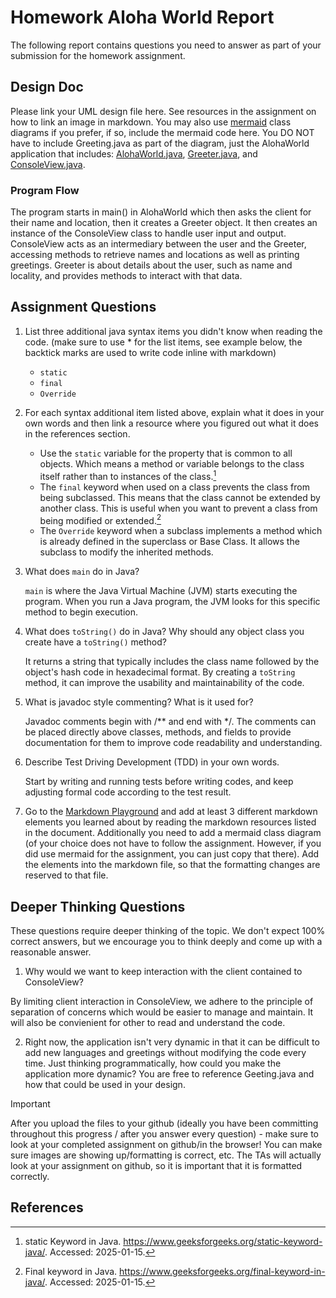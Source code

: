 # Homework Aloha World Report

The following report contains questions you need to answer as part of your submission for the homework assignment. 


## Design Doc
Please link your UML design file here. See resources in the assignment on how to
link an image in markdown. You may also use [mermaid] class diagrams if you prefer, if so, include the mermaid code here.  You DO NOT have to include Greeting.java as part of the diagram, just the AlohaWorld application that includes: [AlohaWorld.java], [Greeter.java], and [ConsoleView.java].


### Program Flow
The program starts in main() in AlohaWorld which then asks the client for their name and location, then it creates a Greeter object. It then creates an instance of the ConsoleView class to handle user input and output. ConsoleView acts as an intermediary between the user and the Greeter, accessing methods to retrieve names and locations as well as printing greetings. Greeter is about details about the user, such as name and locality, and provides methods to interact with that data.


## Assignment Questions

1. List three additional java syntax items you didn't know when reading the code.  (make sure to use * for the list items, see example below, the backtick marks are used to write code inline with markdown)
   
   * `static`
   * `final` 
   * `Override`

2. For each syntax additional item listed above, explain what it does in your own words and then link a resource where you figured out what it does in the references section. 

    * Use the `static` variable for the property that is common to all objects. Which means a method or variable belongs to the class itself rather than to instances of the class.[^1]
    * The `final` keyword when used on a class prevents the class from being subclassed. This means that the class cannot be extended by another class. This is useful when you want to prevent a class from being modified or extended.[^2]
    * The `Override` keyword when a subclass implements a method which is already defined in the superclass or Base Class. It allows the subclass to modify the inherited methods.

3. What does `main` do in Java? 

    `main` is where the Java Virtual Machine (JVM) starts executing the program. When you run a Java program, the JVM looks for this specific method to begin execution.

4. What does `toString()` do in Java? Why should any object class you create have a `toString()` method?

    It returns a string that typically includes the class name followed by the object's hash code in hexadecimal format. By creating a `toString` method, it can improve the usability and maintainability of the code.

5. What is javadoc style commenting? What is it used for? 

    Javadoc comments begin with /** and end with */. The comments can be placed directly above classes, methods, and fields to provide documentation for them to improve code readability and understanding.

6. Describe Test Driving Development (TDD) in your own words. 

    Start by writing and running tests before writing codes, and keep adjusting formal code according to the test result.

7. Go to the [Markdown Playground](MarkdownPlayground.md) and add at least 3 different markdown elements you learned about by reading the markdown resources listed in the document. Additionally you need to add a mermaid class diagram (of your choice does not have to follow the assignment. However, if you did use mermaid for the assignment, you can just copy that there). Add the elements into the markdown file, so that the formatting changes are reserved to that file. 


## Deeper Thinking Questions

These questions require deeper thinking of the topic. We don't expect 100% correct answers, but we encourage you to think deeply and come up with a reasonable answer. 


1. Why would we want to keep interaction with the client contained to ConsoleView?

By limiting client interaction in ConsoleView, we adhere to the principle of separation of concerns which would be easier to manage and maintain. It will also be convienient for other to read and understand the code.

2. Right now, the application isn't very dynamic in that it can be difficult to add new languages and greetings without modifying the code every time. Just thinking programmatically,  how could you make the application more dynamic? You are free to reference Geeting.java and how that could be used in your design.



> [!IMPORTANT]
>  After you upload the files to your github (ideally you have been committing throughout this progress / after you answer every question) - make sure to look at your completed assignment on github/in the browser! You can make sure images are showing up/formatting is correct, etc. The TAs will actually look at your assignment on github, so it is important that it is formatted correctly.


## References

[^1]: static Keyword in Java. https://www.geeksforgeeks.org/static-keyword-java/. Accessed: 2025-01-15. 

[^2]: Final keyword in Java. https://www.geeksforgeeks.org/final-keyword-in-java/. Accessed: 2025-01-15. 

[^3]: Overriding in Java. https://www.geeksforgeeks.org/overriding-in-java/. Accessed: 2025-01-16


<!-- This is a comment, below this link the links in the document are placed here to make ti easier to read. This is an optional style for markdown, and often as a student you will include the links inline. for example [mermaid](https://mermaid.js.org/intro/syntax-reference.html) -->
[mermaid]: https://mermaid.js.org/intro/syntax-reference.html
[AlohaWorld.java]: src/main/java/student/AlohaWorld.java
[Greeter.java]: src/main/java/student/Greeter.java
[ConsoleView.java]: src/main/java/student/ConsoleView.java